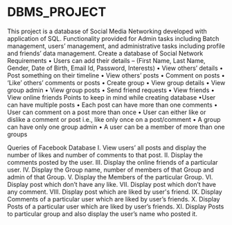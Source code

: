 # DBMS_PROJECT
This project is a database of Social Media Networking developed with application of SQL. Functionality provided for Admin tasks including Batch management, users’ management, and administrative tasks including profile and friends’ data management. 
Create a database of Social Network Requirements
• Users can add their details – (First Name, Last Name, Gender, Date of Birth, Email Id, Password, Interests) 
• View others’ details 
• Post something on their timeline 
• View others’ posts
 • Comment on posts 
• ‘Like’ others’ comments or posts 
• Create group 
• View group details
 • View group admin 
• View group posts 
• Send friend requests
 • View friends 
• View online friends Points to keep in mind while creating database
 •User can have multiple posts
 • Each post can have more than one comments 
• User can comment on a post more than once 
• User can either like or dislike a comment or post i.e., like only once on a post/comment 
• A group can have only one group admin 
• A user can be a member of more than one groups








Queries of Facebook Database
 I. View users’ all posts and display the number of likes and number of comments to that post. 
II. Display the comments posted by the user. III. Display the online friends of a particular user.
IV. Display the Group name, number of members of that Group and admin of that Group.
 V. Display the Members of the particular Group.
 VI. Display post which don’t have any like.
 VII. Display post which don’t have any comment.
 VIII. Display post which are liked by user's friend.
 IX. Display Comments of a particular user which are liked by user’s friends.
 X. Display Posts of a particular user which are liked by user’s friends.
 XI. Display Posts to particular group and also display the user’s name who posted it.
